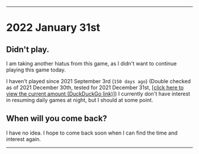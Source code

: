   
***

# 2022 January 31st

## Didn't play.

I am taking another hiatus from this game, as I didn't want to continue playing this game today.

I haven't played since 2021 September 3rd (`150 days ago`) (Double checked as of 2021 December 30th, tested for 2021 December 31st, [[click here to view the current amount (DuckDuckGo link)]](https://duckduckgo.com/?q=Days+since+September+3rd+2021&t=ffab&ia=answer)) I currently don't have interest in resuming daily games at night, but I should at some point.

## When will you come back?

I have no idea. I hope to come back soon when I can find the time and interest again.

***
